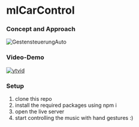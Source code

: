 # mlCarControl

### Concept and Approach
![GestensteuerungAuto](https://user-images.githubusercontent.com/56591803/122563874-07603b00-d045-11eb-85b8-56ff764c4307.jpg)


### Video-Demo
[![ytvid](https://img.youtube.com/vi/2NCePmUc_8I/0.jpg)](https://www.youtube.com/watch?v=2NCePmUc_8I)


### Setup
1. clone this repo
2. install the required packages using npm i
3. open the live server
4. start controlling the music with hand gestures :)

